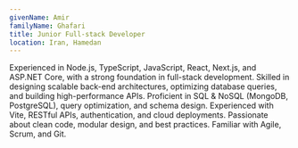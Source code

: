 ```yaml
---
givenName: Amir
familyName: Ghafari
title: Junior Full-stack Developer
location: Iran, Hamedan
---
```


Experienced in Node.js, TypeScript, JavaScript, React, Next.js, and ASP.NET Core, with a strong
foundation in full-stack development. Skilled in designing scalable back-end architectures,
optimizing database queries, and building high-performance APIs. Proficient in SQL & NoSQL
(MongoDB, PostgreSQL), query optimization, and schema design. Experienced with Vite,
RESTful APIs, authentication, and cloud deployments. Passionate about clean code, modular
design, and best practices. Familiar with Agile, Scrum, and Git.
